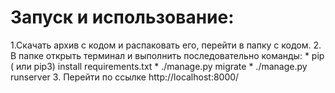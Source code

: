 # Запуск и использование:
  1.Скачать архив с кодом и распаковать его, перейти в папку с кодом.
  2. В папке открыть терминал и выполнить последовательно команды:
    * pip ( или pip3) install requirements.txt
    * ./manage.py migrate
    * ./manage.py runserver
  3. Перейти по ссылке http://localhost:8000/
